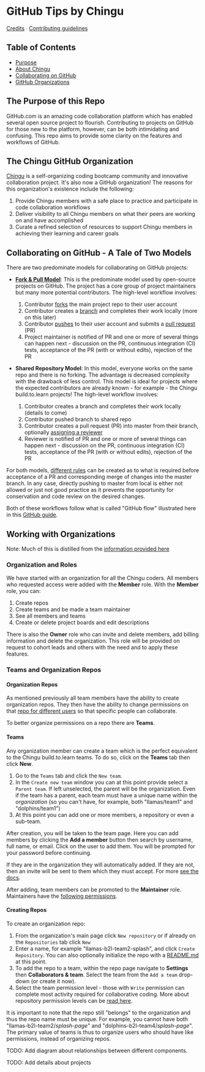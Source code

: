 # GitHub Tips by Chingu

[Credits](AUTHORS.md) ∙ [Contributing guidelines](CONTRIBUTING.md)


## Table of Contents

- [Purpose](#the-purpose-of-this-repo)
- [About Chingu](#the-chingu-github-organization)
- [Collaborating on GitHub](#collaborating-on-github---a-tale-of-two-models)
- [GitHub Organizations](#working-with-organizations)

## The Purpose of this Repo

GitHub.com is an amazing code collaboration platform which has enabled several open source project to flourish. Contributing to projects on GitHub for those new to the platform, however, can be both intimidating and confusing. This repo aims to provide some clarity on the features and workflows of GitHub.

## The Chingu GitHub Organization

[Chingu](https://tropicalchancer.github.io/projectus/) is a self-organizing coding bootcamp community and innovative collaboration project. It's also now a GitHub organization! The reasons for this organization's existence include the following:

1. Provide Chingu members with a safe place to practice and participate in code collaboration workflows
2. Deliver visibility to all Chingu members on what their peers are working on and have accomplished
3. Curate a refined selection of resources to support Chingu members in achieving their learning and career goals

## Collaborating on GitHub - A Tale of Two Models

There are two predominate models for collaborating on GitHub projects:

 * **[Fork & Pull Model](https://en.wikipedia.org/wiki/Fork_and_pull_model)**: This is the predominate model used by open-source projects on GitHub. The project has a core group of project maintainers but many more potential contributors. The high-level workflow involves:

    1. Contributor [forks](https://help.github.com/articles/fork-a-repo/) the main project repo to their user account
    1. Contributor creates a [branch](https://git-scm.com/book/en/v2/Git-Branching-Branches-in-a-Nutshell) and completes their work locally (more on this later)
    1. Contributor [pushes](https://help.github.com/articles/pushing-to-a-remote/) to their user account and submits a [pull request](https://help.github.com/articles/about-pull-requests/) (PR)
    1. Project maintainer is notified of PR and one or more of several things can happen next - discussion on the PR, continuous integration (CI) tests, acceptance of the PR (with or without edits), rejection of the PR

 * **Shared Repository Model**: In this model, everyone works on the same repo and there is no forking. The advantage is decreased complexity with the drawback of less control. This model is ideal for projects where the expected contributors are already known - for example - the Chingu build.to.learn projects! The high-level workflow involves:

    1. Contributor creates a branch and completes their work locally (details to come)
    1. Contributor pushed branch to shared repo
    1. Contributor creates a pull request (PR) into master from their branch, optionally [assigning a reviewer](https://help.github.com/articles/assigning-issues-and-pull-requests-to-other-github-users/)
    1. Reviewer is notified of PR and one or more of several things can happen next - discussion on the PR, continuous integration (CI) tests, acceptance of the PR (with or without edits), rejection of the PR

For both models, [different rules](https://help.github.com/articles/enabling-required-status-checks/) can be created as to what is required before acceptance of a PR and corresponding merge of changes into the master branch. In any case, directly pushing to master from local is either not allowed or just not good practice as it prevents the opportunity for conservation and code review on the desired changes.

Both of these workflows follow what is called "GitHub flow" illustrated here in this [GitHub guide](https://guides.github.com/introduction/flow/).

## Working with Organizations

Note: Much of this is distilled from the [information provided here](https://help.github.com/categories/setting-up-and-managing-organizations-and-teams/)

### Organization and Roles

We have started with an organization for all the Chingu coders. All members who requested access were added with the **Member** role. With the **Member** role, you can:

1. Create repos
1. Create teams and be made a team maintainer
1. See all members and teams
1. Create or delete project boards and edit descriptions

There is also the **Owner** role who can invite and delete members, add billing information and delete the organization. This role will be provided on request to cohort leads and others with the need and to apply these features.

### Teams and Organization Repos

#### Organization Repos

As mentioned previously all team members have the ability to create organization repos. They then have the ability to change permissions on that [repo for different users](https://help.github.com/articles/repository-permission-levels-for-an-organization/#changing-repository-settings]) so that specific people can collaborate.

To better organize permissions on a repo there are **Teams**.

#### Teams

Any organization member can create a team which is the perfect equivalent to the Chingu build.to.learn teams. To do so, click on the **Teams** tab then click **New**.

1. Go to the ``Teams`` tab and click the ``New team``.
2. In the ``Create new team`` window you can at this point provide select a ``Parent team``. If left unselected, the parent will be the organization. Even if the team has a parent, each team must have a unique name within the *organization* (so you can't have, for example, both "llamas/team1" and "dolphins/team1")
3. At this point you can add one or more members, a repository or even a sub-team.

After creation, you will be taken to the team page. Here you can add members by clicking the **Add a member** button then search by username, full name, or email. Click on the user to add them. You will be prompted for your password before continuing.

If they are in the organization they will automatically added. If they are not, then an invite will be sent to them which they must accept. For more [see the docs](https://help.github.com/articles/adding-organization-members-to-a-team/).

After adding, team members can be promoted to the **Maintainer** role. Maintainers have the [following permissions](https://help.github.com/articles/repository-permission-levels-for-an-organization/#team-maintainers).

#### Creating Repos

To create an organization repo:

1. From the organization's main page click ``New repository`` or if already on the ``Repositories`` tab click ``New``
1. Enter a name, for example "llamas-b2l-team2-splash", and click ``Create Repository``. You can also optionally initialize the repo with a [README.md](https://gist.github.com/zenorocha/4526327) at this point.
1. To add the repo to a team, within the repo page navigate to **Settings** then **Collaborators & team**. Select the team from the ``Add a team`` drop-down (or create it now).
1. Select the team permission level - those with ``Write`` permission can complete most activity required for collaborative coding. More about repository permission levels can be [read here](https://help.github.com/articles/repository-permission-levels-for-an-organization/).

It is important to note that the repo still "belongs" to the organization and thus the repo name must be unique. For example, you cannot have both "llamas-b2l-team2/*splash-page*" and "dolphins-b2l-team4/*splash-page*". The primary value of teams is thus to organize users who should have like permissions, instead of organizing repos.

TODO: Add diagram about relationships between different components.

TODO: Add details about projects